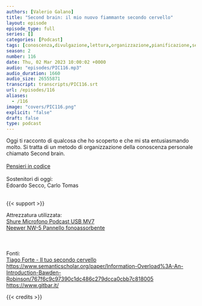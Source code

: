 ```yaml
---
authors: [Valerio Galano]
title: "Second brain: il mio nuovo fiammante secondo cervello"
layout: episode
episode_type: full
series: []
categories: [Podcast]
tags: [conoscenza,divulgazione,lettura,organizzazione,pianificazione,secondbrain,tiagoforte]
season: 2
number: 116
date: Thu, 02 Mar 2023 10:00:02 +0000
audio: "episodes/PIC116.mp3"
audio_duration: 1660
audio_size: 26555871
transcript: transcripts/PIC116.srt
url: /episodes/116
aliases: 
  - /116
image: "covers/PIC116.png"
explicit: "false"
draft: false
type: podcast
---
```

Oggi ti racconto di qualcosa che ho scoperto e che mi sta entusiasmando molto. Si tratta di un metodo di organizzazione della conoscenza personale chiamato Second brain.<br />
<br />
<a href="https://pensieriincodice.it/" target="_blank" rel="noreferrer noopener">Pensieri in codice</a><br />
<br />
Sostenitori di oggi:<br />
Edoardo Secco, Carlo Tomas<br />
<br />


{{< support >}}

Attrezzatura utilizzata:<br />
<a href="https://amzn.to/3862ZRf" target="_blank" rel="noreferrer noopener">Shure Microfono Podcast USB MV7</a><br />
<a href="https://amzn.to/3rysTFP" target="_blank" rel="noreferrer noopener">Neewer NW-5 Pannello fonoassorbente</a><br />
<br />
<br />
<br />
Fonti:<br />
<a href="https://amzn.to/3IQfROd" target="_blank" rel="noreferrer noopener">Tiago Forte - Il tuo secondo cervello</a><br />
<a href="https://www.semanticscholar.org/paper/Information-Overload%3A-An-Introduction-Bawden-Robinson/767f6c9c97390c1dc486c279dcca0cbb7c818005" target="_blank" rel="noreferrer noopener">https://www.semanticscholar.org/paper/Information-Overload%3A-An-Introduction-Bawden-Robinson/767f6c9c97390c1dc486c279dcca0cbb7c818005</a><br />
<a href="https://www.gitbar.it/" target="_blank" rel="noreferrer noopener">https://www.gitbar.it/</a>

{{< credits >}}

<!-- more -->


